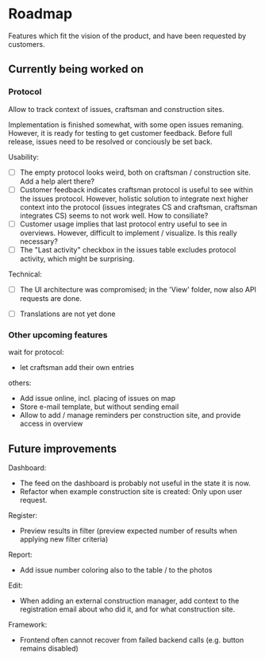 # Roadmap

Features which fit the vision of the product, and have been requested by customers.

## Currently being worked on

### Protocol

Allow to track context of issues, craftsman and construction sites.

Implementation is finished somewhat, with some open issues remaning. However, it is ready for testing to get customer feedback. Before full release, issues need to be resolved or conciously be set back.

Usability:
- [ ] The empty protocol looks weird, both on craftsman / construction site. Add a help alert there?
- [ ] Customer feedback indicates craftsman protocol is useful to see within the issues protocol. However, holistic solution to integrate next higher context into the protocol (issues integrates CS and craftsman, craftsman integrates CS) seems to not work well. How to consiliate?
- [ ] Customer usage implies that last protocol entry useful to see in overviews. However, difficult to implement / visualize. Is this really necessary?
- [ ] The "Last activity" checkbox in the issues table excludes protocol activity, which might be surprising.

Technical:
- [ ] The UI architecture was compromised; in the 'View' folder, now also API requests are done.
- [ ] Translations are not yet done


### Other upcoming features

wait for protocol:
- let craftsman add their own entries

others:
- Add issue online, incl. placing of issues on map
- Store e-mail template, but without sending email
- Allow to add / manage reminders per construction site, and provide access in overview


## Future improvements

Dashboard:
- The feed on the dashboard is probably not useful in the state it is now.
- Refactor when example construction site is created: Only upon user request.

Register:
- Preview results in filter (preview expected number of results when applying new filter criteria)

Report:
- Add issue number coloring also to the table / to the photos

Edit:
- When adding an external construction manager, add context to the registration email about who did it, and for what construction site.

Framework:
- Frontend often cannot recover from failed backend calls (e.g. button remains disabled)